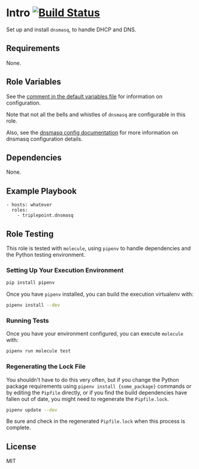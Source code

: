 # Intro [![Build Status](https://www.travis-ci.com/triplepoint/ansible-dnsmasq.svg?branch=main)](https://www.travis-ci.com/triplepoint/ansible-dnsmasq)
Set up and install `dnsmasq`, to handle DHCP and DNS.

## Requirements
None.

## Role Variables
See the [comment in the default variables file](defaults/main.yml) for information on configuration.

Note that not all the bells and whistles of `dnsmasq` are configurable in this role.

Also, see the [dnsmasq config documentation](http://thekelleys.org.uk/gitweb/?p=dnsmasq.git;a=blob_plain;f=dnsmasq.conf.example;hb=HEAD) for more information on dnsmasq configuration details.

## Dependencies
None.

## Example Playbook
    - hosts: whatever
      roles:
        - triplepoint.dnsmasq

## Role Testing
This role is tested with `molecule`, using `pipenv` to handle dependencies and the Python testing environment.

### Setting Up Your Execution Environment
``` sh
pip install pipenv
```

Once you have `pipenv` installed, you can build the execution virtualenv with:
``` sh
pipenv install --dev
```

### Running Tests
Once you have your environment configured, you can execute `molecule` with:
``` sh
pipenv run molecule test
```

### Regenerating the Lock File
You shouldn't have to do this very often, but if you change the Python package requirements using `pipenv install {some_package}` commands or by editing the `Pipfile` directly, or if you find the build dependencies have fallen out of date, you might need to regenerate the `Pipfile.lock`.
``` sh
pipenv update --dev
```
Be sure and check in the regenerated `Pipfile.lock` when this process is complete.

## License
MIT
